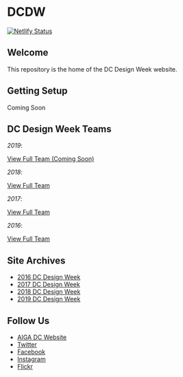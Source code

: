 # DCDW

[![Netlify Status](https://api.netlify.com/api/v1/badges/14b479f3-ec6a-4d0b-b94e-6fefe33785e3/deploy-status)](https://app.netlify.com/sites/dcdesignweek/deploys)

## Welcome

This repository is the home of the DC Design Week website.

## Getting Setup

Coming Soon

## DC Design Week Teams

_2019_:

[View Full Team (Coming Soon)](#)

_2018_:

[View Full Team](https://2018.dcdesignweek.org/about/index.html)

_2017_:

[View Full Team](https://2017.dcdesignweek.org/about/)

_2016_:

[View Full Team](https://2016.dcdesignweek.org/about/index.html)

## Site Archives

-   [2016 DC Design Week](https://github.com/AIGAdc/2016.dcdesignweek.org)
-   [2017 DC Design Week](https://github.com/AIGAdc/2017.dcdesignweek.org)
-   [2018 DC Design Week](https://github.com/AIGAdc/2018.dcdesignweek.org)
-   [2019 DC Design Week](https://github.com/AIGAdc/2019.dcdesignweek.org)

## Follow Us

-   [AIGA DC Website](https://dc.aiga.org/)
-   [Twitter](https://twitter.com/aigadc)
-   [Facebook](https://www.facebook.com/aigaDC)
-   [Instagram](https://www.instagram.com/aigadc/)
-   [Flickr](https://www.flickr.com/photos/77867183@N00)
